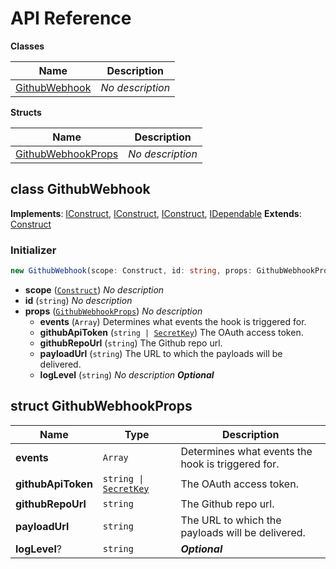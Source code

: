 # API Reference

**Classes**

Name|Description
----|-----------
[GithubWebhook](#cloudcomponents-cdk-github-webhook-githubwebhook)|*No description*


**Structs**

Name|Description
----|-----------
[GithubWebhookProps](#cloudcomponents-cdk-github-webhook-githubwebhookprops)|*No description*



## class GithubWebhook  <a id="cloudcomponents-cdk-github-webhook-githubwebhook"></a>



__Implements__: [IConstruct](#constructs-iconstruct), [IConstruct](#aws-cdk-core-iconstruct), [IConstruct](#constructs-iconstruct), [IDependable](#aws-cdk-core-idependable)
__Extends__: [Construct](#aws-cdk-core-construct)

### Initializer




```ts
new GithubWebhook(scope: Construct, id: string, props: GithubWebhookProps)
```

* **scope** (<code>[Construct](#aws-cdk-core-construct)</code>)  *No description*
* **id** (<code>string</code>)  *No description*
* **props** (<code>[GithubWebhookProps](#cloudcomponents-cdk-github-webhook-githubwebhookprops)</code>)  *No description*
  * **events** (<code>Array<string></code>)  Determines what events the hook is triggered for. 
  * **githubApiToken** (<code>string &#124; [SecretKey](#cloudcomponents-cdk-secret-key-secretkey)</code>)  The OAuth access token. 
  * **githubRepoUrl** (<code>string</code>)  The Github repo url. 
  * **payloadUrl** (<code>string</code>)  The URL to which the payloads will be delivered. 
  * **logLevel** (<code>string</code>)  *No description* __*Optional*__




## struct GithubWebhookProps  <a id="cloudcomponents-cdk-github-webhook-githubwebhookprops"></a>






Name | Type | Description 
-----|------|-------------
**events** | <code>Array<string></code> | Determines what events the hook is triggered for.
**githubApiToken** | <code>string &#124; [SecretKey](#cloudcomponents-cdk-secret-key-secretkey)</code> | The OAuth access token.
**githubRepoUrl** | <code>string</code> | The Github repo url.
**payloadUrl** | <code>string</code> | The URL to which the payloads will be delivered.
**logLevel**? | <code>string</code> | __*Optional*__



